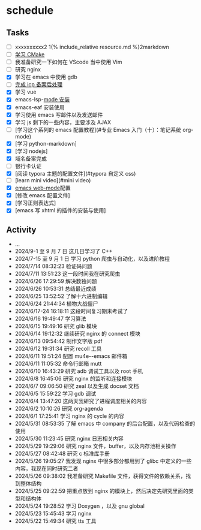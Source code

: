 # schedule

## Tasks

- [ ] xxxxxxxxxx2 1{% include_relative resource.md %}2​markdown
- [ ] [学习 CMake](https://www.bilibili.com/video/BV1hz4y1H7YA/?p=10&spm_id_from=pageDriver&vd_source=7e6cfdab613c324e6f610acca57d1135)
- [ ] 我准备研究一下如何在 VScode 当中使用 Vim
- [ ] 研究 nginx
- [x] 学习在 emacs 中使用 gdb
- [ ] [完成 icp 备案后处理](https://help.aliyun.com/zh/icp-filing/user-guide/the-icp-record-post-processing-1?spm=a2c4g.11174386.n2.4.496861dbRdn9aY#title-1oz-nkb-91m&shareid=b2621d0670aa7d3eb5d4115e98ab6141)
- [x] 学习 vue
- [x] emacs-lsp-[mode 安装](https://emacs-lsp.github.io/lsp-mode/page/installation/)
- [x] emacs-eaf 安装使用
- [x] 学习使用 emacs 写邮件以及发送邮件
- [x] 学习 js 剩下的一些内容，主要涉及 AJAX
- [ ] [学习这个系列的 emacs 配置教程](#专业 Emacs 入门（十）：笔记系统 org-mode)
- [x] [学习 python-markdown]
- [x] [学习 nodejs]
- [x] 域名备案完成
- [ ] 银行卡认证
- [x] [阅读 typora 主题的配置文件](#typora 自定义 css)
- [ ] [learn mini video](#mini video)
- [x] [emacs web-mode](https://web-mode.org/)配置
- [x] [修改 emacs 配置文件]
- [x] [学习正则表达式]
- [x] [emacs 写 xhtml 的插件的安装与使用]

## Activity

- ...
- 2024/9-1 至 9 月 7 日 这几日学习了 C++
- 2024/7-15 至 9 月 1 日 学习 python 爬虫与自动化，以及进阶教程
- 2024/7/14 08:32:23 验证码问题
- 2024/7/11 13:51:23 这一段时间我在研究爬虫
- 2024/6/26 17:29:59 解决数独问题
- 2024/6/26 10:53:31 总结最近成绩
- 2024/6/25 13:52:52 了解十六进制编辑
- 2024/6/24 21:44:34 植物大战僵尸
- 2024/6/17-24 16:18:11 这段时间复习期末考试了
- 2024/6/16 19:49:47 学习算法
- 2024/6/15 19:49:16 研究 glib 模块
- 2024/6/14 19:12:32 继续研究 nginx 的 connect 模块
- 2024/6/13 09:54:42 制作文字版 pdf
- 2024/6/12 19:31:34 研究 recoll 工具
- 2024/6/11 19:51:24 配置 mu4e--emacs 邮件箱
- 2024/6/11 11:05:32 命令行邮箱 mutt
- 2024/6/10 16:43:29 研究 adb 调试工具以及 root 手机
- 2024/6/8 16:45:06 研究 nginx 的监听和连接模块
- 2024/6/7 09:06:50 研究 zeal 以及生成 docset 文档
- 2024/6/5 15:59:22 学习 gdb 调试
- 2024/6/4 13:47:20 这两天我研究了进程调度相关的内容
- 2024/6/2 10:10:26 研究 org-agenda
- 2024/6/1 17:25:41 学习 nginx 的 cycle 的内容
- 2024/5/31 08:53:35 了解 emacs 中 company 的后台配置，以及代码检查的使用
- 2024/5/30 11:23:45 研究 nginx 日志相关内容
- 2024/5/29 19:29:06 研究 nginx 文件，buffer，以及内存池相关操作
- 2024/5/27 08:42:48 研究 c 标准库手册
- 2024/5/26 19:05:27 我发现 nginx 中很多部分都用到了 glibc 中定义的一些内容，我现在同时研究二者
- 2024/5/26 09:38:02 我准备研究 Makefile 文件，获得文件的依赖关系，找到整体结构
- 2024/5/25 09:22:59 把重点放到 nginx 的模块上，然后决定先研究里面的类型和结构体
- 2024/5/24 19:28:52 学习 Doxygen ，以及 gnu global
- 2024/5/23 15:45:43 学习 nginx
- 2024/5/22 15:49:34 研究 tts 工具
